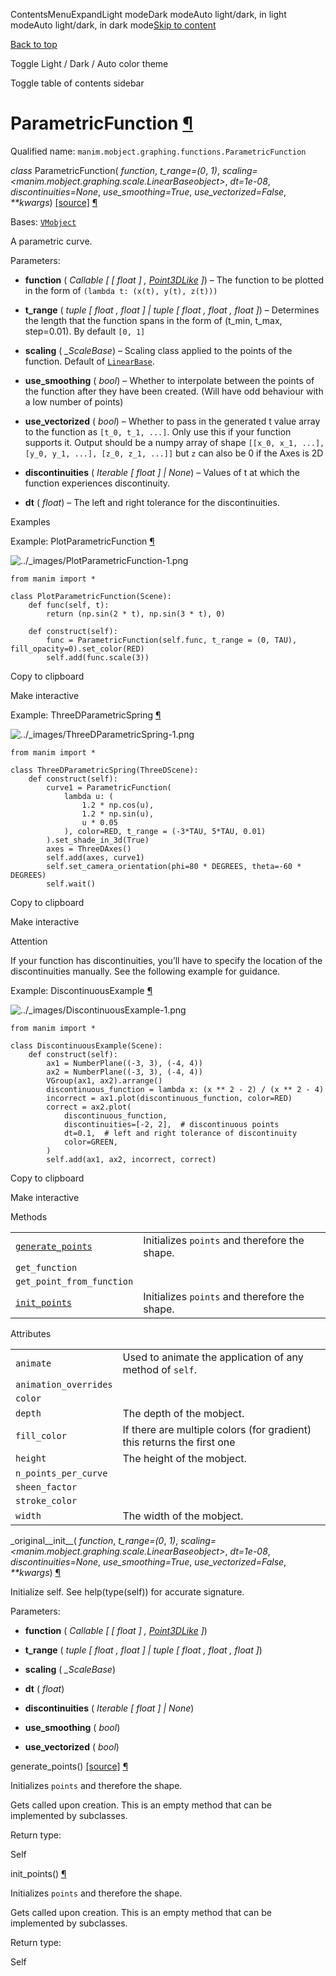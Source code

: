ContentsMenuExpandLight modeDark modeAuto light/dark, in light modeAuto light/dark, in dark mode[Skip to content](https://docs.manim.community/en/stable/reference/manim.mobject.graphing.functions.ParametricFunction.html#furo-main-content)

[Back to top](https://docs.manim.community/en/stable/reference/manim.mobject.graphing.functions.ParametricFunction.html#)

Toggle Light / Dark / Auto color theme

Toggle table of contents sidebar

# ParametricFunction [¶](https://docs.manim.community/en/stable/reference/manim.mobject.graphing.functions.ParametricFunction.html\#parametricfunction "Link to this heading")

Qualified name: `manim.mobject.graphing.functions.ParametricFunction`

_class_ ParametricFunction( _function_, _t\_range=(0_, _1)_, _scaling=<manim.mobject.graphing.scale.LinearBaseobject>_, _dt=1e-08_, _discontinuities=None_, _use\_smoothing=True_, _use\_vectorized=False_, _\*\*kwargs_) [\[source\]](https://docs.manim.community/en/stable/_modules/manim/mobject/graphing/functions.html#ParametricFunction) [¶](https://docs.manim.community/en/stable/reference/manim.mobject.graphing.functions.ParametricFunction.html#manim.mobject.graphing.functions.ParametricFunction "Link to this definition")

Bases: [`VMobject`](https://docs.manim.community/en/stable/reference/manim.mobject.types.vectorized_mobject.VMobject.html#manim.mobject.types.vectorized_mobject.VMobject "manim.mobject.types.vectorized_mobject.VMobject")

A parametric curve.

Parameters:

- **function** ( _Callable_ _\[_ _\[_ _float_ _\]_ _,_ [_Point3DLike_](https://docs.manim.community/en/stable/reference/manim.typing.html#manim.typing.Point3DLike "manim.typing.Point3DLike") _\]_) – The function to be plotted in the form of `(lambda t: (x(t), y(t), z(t)))`

- **t\_range** ( _tuple_ _\[_ _float_ _,_ _float_ _\]_ _\|_ _tuple_ _\[_ _float_ _,_ _float_ _,_ _float_ _\]_) – Determines the length that the function spans in the form of (t\_min, t\_max, step=0.01). By default `[0, 1]`

- **scaling** ( _\_ScaleBase_) – Scaling class applied to the points of the function. Default of [`LinearBase`](https://docs.manim.community/en/stable/reference/manim.mobject.graphing.scale.LinearBase.html#manim.mobject.graphing.scale.LinearBase "manim.mobject.graphing.scale.LinearBase").

- **use\_smoothing** ( _bool_) – Whether to interpolate between the points of the function after they have been created.
(Will have odd behaviour with a low number of points)

- **use\_vectorized** ( _bool_) – Whether to pass in the generated t value array to the function as `[t_0, t_1, ...]`.
Only use this if your function supports it. Output should be a numpy array
of shape `[[x_0, x_1, ...], [y_0, y_1, ...], [z_0, z_1, ...]]` but `z` can
also be 0 if the Axes is 2D

- **discontinuities** ( _Iterable_ _\[_ _float_ _\]_ _\|_ _None_) – Values of t at which the function experiences discontinuity.

- **dt** ( _float_) – The left and right tolerance for the discontinuities.


Examples

Example: PlotParametricFunction [¶](https://docs.manim.community/en/stable/reference/manim.mobject.graphing.functions.ParametricFunction.html#plotparametricfunction)

![../_images/PlotParametricFunction-1.png](https://docs.manim.community/en/stable/_images/PlotParametricFunction-1.png)

```
from manim import *

class PlotParametricFunction(Scene):
    def func(self, t):
        return (np.sin(2 * t), np.sin(3 * t), 0)

    def construct(self):
        func = ParametricFunction(self.func, t_range = (0, TAU), fill_opacity=0).set_color(RED)
        self.add(func.scale(3))

```

Copy to clipboard

Make interactive

Example: ThreeDParametricSpring [¶](https://docs.manim.community/en/stable/reference/manim.mobject.graphing.functions.ParametricFunction.html#threedparametricspring)

![../_images/ThreeDParametricSpring-1.png](https://docs.manim.community/en/stable/_images/ThreeDParametricSpring-1.png)

```
from manim import *

class ThreeDParametricSpring(ThreeDScene):
    def construct(self):
        curve1 = ParametricFunction(
            lambda u: (
                1.2 * np.cos(u),
                1.2 * np.sin(u),
                u * 0.05
            ), color=RED, t_range = (-3*TAU, 5*TAU, 0.01)
        ).set_shade_in_3d(True)
        axes = ThreeDAxes()
        self.add(axes, curve1)
        self.set_camera_orientation(phi=80 * DEGREES, theta=-60 * DEGREES)
        self.wait()

```

Copy to clipboard

Make interactive

Attention

If your function has discontinuities, you’ll have to specify the location
of the discontinuities manually. See the following example for guidance.

Example: DiscontinuousExample [¶](https://docs.manim.community/en/stable/reference/manim.mobject.graphing.functions.ParametricFunction.html#discontinuousexample)

![../_images/DiscontinuousExample-1.png](https://docs.manim.community/en/stable/_images/DiscontinuousExample-1.png)

```
from manim import *

class DiscontinuousExample(Scene):
    def construct(self):
        ax1 = NumberPlane((-3, 3), (-4, 4))
        ax2 = NumberPlane((-3, 3), (-4, 4))
        VGroup(ax1, ax2).arrange()
        discontinuous_function = lambda x: (x ** 2 - 2) / (x ** 2 - 4)
        incorrect = ax1.plot(discontinuous_function, color=RED)
        correct = ax2.plot(
            discontinuous_function,
            discontinuities=[-2, 2],  # discontinuous points
            dt=0.1,  # left and right tolerance of discontinuity
            color=GREEN,
        )
        self.add(ax1, ax2, incorrect, correct)

```

Copy to clipboard

Make interactive

Methods

|     |     |
| --- | --- |
| [`generate_points`](https://docs.manim.community/en/stable/reference/manim.mobject.graphing.functions.ParametricFunction.html#manim.mobject.graphing.functions.ParametricFunction.generate_points "manim.mobject.graphing.functions.ParametricFunction.generate_points") | Initializes `points` and therefore the shape. |
| `get_function` |  |
| `get_point_from_function` |  |
| [`init_points`](https://docs.manim.community/en/stable/reference/manim.mobject.graphing.functions.ParametricFunction.html#manim.mobject.graphing.functions.ParametricFunction.init_points "manim.mobject.graphing.functions.ParametricFunction.init_points") | Initializes `points` and therefore the shape. |

Attributes

|     |     |
| --- | --- |
| `animate` | Used to animate the application of any method of `self`. |
| `animation_overrides` |  |
| `color` |  |
| `depth` | The depth of the mobject. |
| `fill_color` | If there are multiple colors (for gradient) this returns the first one |
| `height` | The height of the mobject. |
| `n_points_per_curve` |  |
| `sheen_factor` |  |
| `stroke_color` |  |
| `width` | The width of the mobject. |

\_original\_\_init\_\_( _function_, _t\_range=(0_, _1)_, _scaling=<manim.mobject.graphing.scale.LinearBaseobject>_, _dt=1e-08_, _discontinuities=None_, _use\_smoothing=True_, _use\_vectorized=False_, _\*\*kwargs_) [¶](https://docs.manim.community/en/stable/reference/manim.mobject.graphing.functions.ParametricFunction.html#manim.mobject.graphing.functions.ParametricFunction._original__init__ "Link to this definition")

Initialize self. See help(type(self)) for accurate signature.

Parameters:

- **function** ( _Callable_ _\[_ _\[_ _float_ _\]_ _,_ [_Point3DLike_](https://docs.manim.community/en/stable/reference/manim.typing.html#manim.typing.Point3DLike "manim.typing.Point3DLike") _\]_)

- **t\_range** ( _tuple_ _\[_ _float_ _,_ _float_ _\]_ _\|_ _tuple_ _\[_ _float_ _,_ _float_ _,_ _float_ _\]_)

- **scaling** ( _\_ScaleBase_)

- **dt** ( _float_)

- **discontinuities** ( _Iterable_ _\[_ _float_ _\]_ _\|_ _None_)

- **use\_smoothing** ( _bool_)

- **use\_vectorized** ( _bool_)


generate\_points() [\[source\]](https://docs.manim.community/en/stable/_modules/manim/mobject/graphing/functions.html#ParametricFunction.generate_points) [¶](https://docs.manim.community/en/stable/reference/manim.mobject.graphing.functions.ParametricFunction.html#manim.mobject.graphing.functions.ParametricFunction.generate_points "Link to this definition")

Initializes `points` and therefore the shape.

Gets called upon creation. This is an empty method that can be implemented by
subclasses.

Return type:

Self

init\_points() [¶](https://docs.manim.community/en/stable/reference/manim.mobject.graphing.functions.ParametricFunction.html#manim.mobject.graphing.functions.ParametricFunction.init_points "Link to this definition")

Initializes `points` and therefore the shape.

Gets called upon creation. This is an empty method that can be implemented by
subclasses.

Return type:

Self